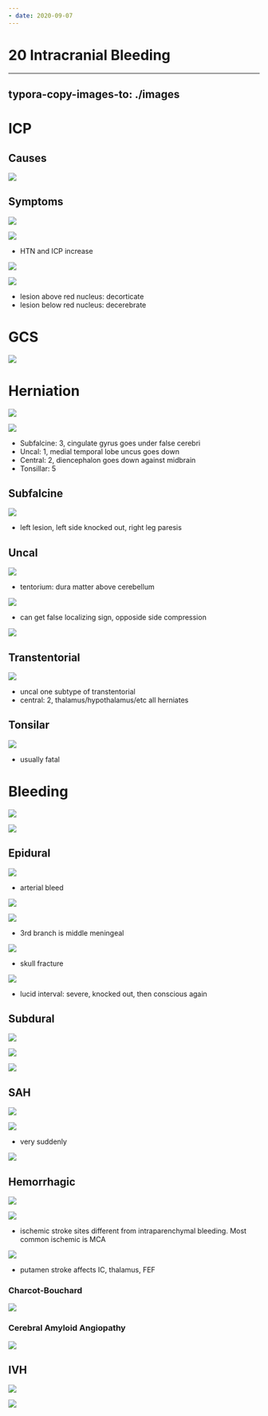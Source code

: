 ```yaml
---
- date: 2020-09-07
---
```


# 20 Intracranial Bleeding
---

## typora-copy-images-to: ./images

# ICP

## Causes

![](https://photos.thisispiggy.com/file/wikiFiles/FE057C43-0AE6-4083-AFF9-E16C73DDDE50.jpg)

## Symptoms

![](https://photos.thisispiggy.com/file/wikiFiles/FC9F03BD-8A52-4E35-B0E0-21EA5359B5B4.jpg)

![](https://photos.thisispiggy.com/file/wikiFiles/48EFBFD6-A29F-41CD-A7DC-B196EA654009.jpg)

- HTN and ICP increase

![](https://photos.thisispiggy.com/file/wikiFiles/19E9FE3F-1524-4EF6-A02E-336B275F72C3.jpg)

![](https://photos.thisispiggy.com/file/wikiFiles/6236BAAC-93CA-4C51-9916-794832342355.jpg)

- lesion above red nucleus: decorticate
- lesion below red nucleus: decerebrate

# GCS

![](https://photos.thisispiggy.com/file/wikiFiles/9BD43229-F701-4AD4-92BC-2AB8C4CF3ED5.jpg)

# Herniation

![](https://photos.thisispiggy.com/file/wikiFiles/F12B0777-0C74-466C-B20C-32BA51A4530B.jpg)

![](https://photos.thisispiggy.com/file/wikiFiles/2FB2E9BA-9AFD-4E9D-A5A7-891168B55CA9.jpg)

- Subfalcine: 3, cingulate gyrus goes under false cerebri
- Uncal: 1, medial temporal lobe uncus goes down
- Central: 2, diencephalon goes down against midbrain
- Tonsillar: 5

## Subfalcine

![](https://photos.thisispiggy.com/file/wikiFiles/14E281F2-8AFD-451D-91B3-23531E2D4254.jpg)

- left lesion, left side knocked out, right leg paresis

## Uncal

![](https://photos.thisispiggy.com/file/wikiFiles/EA76FAF2-D817-4568-870E-D21108096C51.jpg)

- tentorium: dura matter above cerebellum

![](https://photos.thisispiggy.com/file/wikiFiles/11E3166E-F0D0-45E0-9E3E-35B1E89162C6.jpg)

- can get false localizing sign, opposide side compression

![](https://photos.thisispiggy.com/file/wikiFiles/588DAB57-39FA-4EEA-9DEC-1204C546CBD9.jpg)

## Transtentorial

![](https://photos.thisispiggy.com/file/wikiFiles/4793EB6C-BDF7-4067-9C68-E1189F874270.jpg)

- uncal one subtype of transtentorial
- central: 2, thalamus/hypothalamus/etc all herniates

## Tonsilar

![](https://photos.thisispiggy.com/file/wikiFiles/EEB0A77D-3FBF-4EAD-803A-6E61F7F715FF.jpg)

- usually fatal

# Bleeding

![](https://photos.thisispiggy.com/file/wikiFiles/F8D443B6-1A65-4A5F-8C32-1A4F2E571E10.jpg)

![](https://photos.thisispiggy.com/file/wikiFiles/C5C54460-A7B2-47E7-9F9D-C14DF28EA817.jpg)

## Epidural

![](https://photos.thisispiggy.com/file/wikiFiles/A69A3337-DAB2-420D-BAE9-92278995C938.jpg)

- arterial bleed

![](https://photos.thisispiggy.com/file/wikiFiles/22E738D4-208B-4B21-A6B1-F2347FF434A5.jpg)

![](https://photos.thisispiggy.com/file/wikiFiles/31D830E3-57B8-4B6C-9C72-B3A7DE373416.jpg)

- 3rd branch is middle meningeal

![](https://photos.thisispiggy.com/file/wikiFiles/6A0AC737-F3CD-492E-86B9-D4B77190F66E.jpg)

- skull fracture

![](https://photos.thisispiggy.com/file/wikiFiles/95DF9EAD-CA5B-48DC-98F1-C98D252025E1.jpg)

- lucid interval: severe, knocked out, then conscious again

## Subdural

![](https://photos.thisispiggy.com/file/wikiFiles/D27C203A-2533-46D6-A879-CC00CF427799.jpg)

![](https://photos.thisispiggy.com/file/wikiFiles/91029B52-FBDE-4341-A3A0-36B66DCEE37D.jpg)

![](https://photos.thisispiggy.com/file/wikiFiles/B7B4BC7A-33E9-4B11-ADFF-4F600C1E88D3.jpg)

## SAH

![](https://photos.thisispiggy.com/file/wikiFiles/762E89E9-C29C-482B-BDA8-609AEE08B064.jpg)

![](https://photos.thisispiggy.com/file/wikiFiles/BBD46BEB-29C9-4AFF-84FD-85857838D75F.jpg)

- very suddenly

![](https://photos.thisispiggy.com/file/wikiFiles/3FBAEEF7-AE6E-40DD-AAB6-9CB05EE44F96.jpg)

## Hemorrhagic

![](https://photos.thisispiggy.com/file/wikiFiles/CCEDEED7-C971-407D-A37B-238470BBF214.jpg)

![](https://photos.thisispiggy.com/file/wikiFiles/DDF854FF-03AF-4786-9744-16A1F5E65008.jpg)

- ischemic stroke sites different from intraparenchymal bleeding. Most common ischemic is MCA

![](https://photos.thisispiggy.com/file/wikiFiles/3611FE2D-C1CE-4B33-8020-3573CE66F963.jpg)

- putamen stroke affects IC, thalamus, FEF

### Charcot-Bouchard

![](https://photos.thisispiggy.com/file/wikiFiles/809651B3-D2D5-4157-AA6A-96EC01770662.jpg)

### Cerebral Amyloid Angiopathy

![](https://photos.thisispiggy.com/file/wikiFiles/D937895B-8AEC-4EB2-8CF8-FB076E9FA130.jpg)

## IVH

![](https://photos.thisispiggy.com/file/wikiFiles/800D3A57-9CAC-434E-B753-653922E82AD0.jpg)

![](https://photos.thisispiggy.com/file/wikiFiles/0504BCC8-946B-4491-BA14-C8B0E41F805A.jpg)
